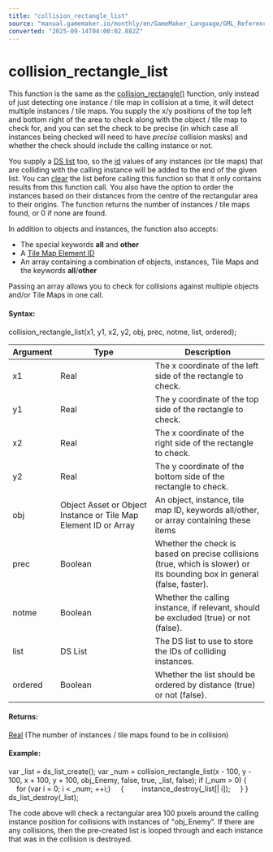 ```yaml
---
title: "collision_rectangle_list"
source: "manual.gamemaker.io/monthly/en/GameMaker_Language/GML_Reference/Movement_And_Collisions/Collisions/collision_rectangle_list.htm"
converted: "2025-09-14T04:00:02.882Z"
---
```


# collision\_rectangle\_list

This function is the same as the [collision\_rectangle()](../../../../../../../GameMaker_Language/GML_Reference/Movement_And_Collisions/Collisions/collision_rectangle.md) function, only instead of just detecting one instance / tile map in collision at a time, it will detect multiple instances / tile maps. You supply the x/y positions of the top left and bottom right of the area to check along with the object / tile map to check for, and you can set the check to be precise (in which case all instances being checked will need to have _precise_ collision masks) and whether the check should include the calling instance or not.

You supply a [DS list](../../Data_Structures/DS_Lists/DS_Lists.md) too, so the [id](../../Asset_Management/Instances/Instance_Variables/id.md) values of any instances (or tile maps) that are colliding with the calling instance will be added to the end of the given list. You can [clear](../../Data_Structures/DS_Lists/ds_list_clear.md) the list before calling this function so that it only contains results from this function call. You also have the option to order the instances based on their distances from the centre of the rectangular area to their origins. The function returns the number of instances / tile maps found, or 0 if none are found.

In addition to objects and instances, the function also accepts:

-   The special keywords **all** and **other**
-   A [Tile Map Element ID](../../Asset_Management/Rooms/Tile_Map_Layers/layer_tilemap_get_id.md)
-   An array containing a combination of objects, instances, Tile Maps and the keywords **all**/**other**

Passing an array allows you to check for collisions against multiple objects and/or Tile Maps in one call.

#### Syntax:

collision\_rectangle\_list(x1, y1, x2, y2, obj, prec, notme, list, ordered);

| Argument | Type | Description |
| --- | --- | --- |
| x1 | Real | The x coordinate of the left side of the rectangle to check. |
| y1 | Real | The y coordinate of the top side of the rectangle to check. |
| x2 | Real | The x coordinate of the right side of the rectangle to check. |
| y2 | Real | The y coordinate of the bottom side of the rectangle to check. |
| obj | Object Asset or Object Instance or Tile Map Element ID or Array | An object, instance, tile map ID, keywords all/other, or array containing these items |
| prec | Boolean | Whether the check is based on precise collisions (true, which is slower) or its bounding box in general (false, faster). |
| notme | Boolean | Whether the calling instance, if relevant, should be excluded (true) or not (false). |
| list | DS List | The DS list to use to store the IDs of colliding instances. |
| ordered | Boolean | Whether the list should be ordered by distance (true) or not (false). |

#### Returns:

[Real](../../../GML_Overview/Data_Types.md) (The number of instances / tile maps found to be in collision)

#### Example:

var \_list = ds\_list\_create();
var \_num = collision\_rectangle\_list(x - 100, y - 100, x + 100, y + 100, obj\_Enemy, false, true, \_list, false);
if (\_num > 0)
{
    for (var i = 0; i < \_num; ++i;)
    {
        instance\_destroy(\_list\[| i\]);
    }
}
ds\_list\_destroy(\_list);

The code above will check a rectangular area 100 pixels around the calling instance position for collisions with instances of "obj\_Enemy". If there are any collisions, then the pre-created list is looped through and each instance that was in the collision is destroyed.